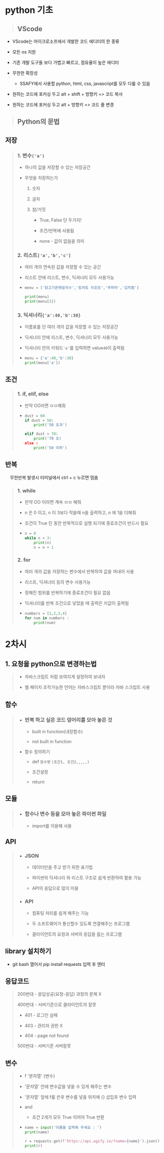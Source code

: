 # python 기초

> ## VScode

- VScode는 마이크로소프에서 개발한 코드 에디터의 한 종류

- 모든 os 지원

- 기존 개발 도구들 보다 가볍고 빠르고, 점유율이 높은 에디터

- 무한한 확장성
  
  - SSAFY에서 사용할 python, html, css, javascript를 모두 다룰 수 있음

- 원하는 코드에 포커싱 두고 alt + shift + 방향키 => 코드 복사

- 원하는 코드에 포커싱 두고 alt + 방향키 => 코드 줄 변경

> ## Python의 문법

## 저장

> ### 1. 변수`('a')`
> 
> - 하나의 값을 저장할 수 있는 저장공간
> 
> - 무엇을 저장하는가
>   
>   1. 숫자
>   
>   2. 글자
>   
>   3. 참/거짓
>      
>      - True, False 단 두가지!
>      
>      - 조건/반복에 사용됨
>      
>      - none - 값이 없음을 의미
> 
> ### 2. 리스트`['a','b','c']`
> 
> - 여러 개의 연속된 값을 저장할 수 있는 공간
> 
> - 리스트 안에 리스트, 변수, 딕셔너리 모두 사용가능
> 
> - ```python
>   menu = ['닭고기온메밀국수','토마토 리조또','무파마','김치찜']
>   
>   print(menu)
>   print(menu[3])
>   ```
> 
> ### 3. 딕셔너리`{'a':40,'b':30}`
> 
> - 이름표를 단 여러 개의 값을 저장할 수 있는 저장공간
> 
> - 딕셔너리 안에 리스트, 변수, 딕셔너리 모두 사용가능
> 
> - 딕셔너리 안의 키워드`'a'`를 입력하면 value`40`이 출력됨
> 
> - ```python
>   menu = {'a':40,'b':30}
>   print(menu['a'])
>   ```

## 조건

> ### 1. if, elif, else
> 
> - 만약 OO라면 ㅁㅁ해줘
> 
> - ```python
>   dust = 60
>   if dust > 50:
>       print('50 초과')
>   
>   elif dust > 70:
>       print('70 초)
>   else :
>       print('50 이하')
>   ```

## 반복

    무한반복 발생시 터미널에서 ctrl + c 누르면 멈춤

> ### 1. while
> 
> - 만약 OO 이라면 계속 ㅁㅁ 해줘
> 
> - n 은 0 이고, n 이 3보다 작을때 n을 출력하고, n 에 1을 더해줘
> 
> - 조건이 True 인 동안 반복적으로 실행 되기에 종료조건이 반드시 필요
> 
> - ```python
>   n = 0
>   while n < 3:
>       print(n)
>       n = n + 1
>   ```
> 
> ### 2. for
> 
> - 여러 개의 값을 저장하는 변수에서 반복하여 값을 꺼내어 사용
> 
> - 리스트, 딕셔너리 등의 변수 사용가능
> 
> - 정해진 범위를 반복하기에 종료조건이 필요 없음
> 
> - 딕셔너리를 반복 조건으로 넣었을 때 출력은 키값이 출력됨
> 
> - ```python
>   numbers = [1,2,3,4]
>   for num in numbers :
>       print(num)
>   ```

# 2차시

## 1. 요청을 python으로 변경하는법

> - 자바스크립트 처럼 보여지게 설정하여 보내자
> 
> - 웹 페이지 조작가능한 언어는 자바스크립트 뿐이라 자바 스크립트 사용

## 함수

> - ### 반복 하고 싶은 코드 덩어리를 모아 놓은 것
>   
>   - built in function(내장함수)
>   
>   - not built in function
> 
> - 함수 정의하기
>   
>   - def `함수명` `(조건1, 조건2,,,,,)`
>   
>   - 조건설정
>   
>   - return

## 모듈

> - ### 함수나 변수 등을 모아 놓은 파이썬 파일
>   
>   - import를 이용해 사용

## API

> - ### JSON
>   
>   - 데이터만을 주고 받기 위한 표기법
>   
>   - 파이썬의 딕셔너리 와 리스트 구조로 쉽게 반환하여 활용 가능
>   
>   - API의 응답으로 많이 이용
> 
> - ### API
>   
>   - 컴퓨팅 처리를 쉽게 해주는 기능
>   
>   - 두 소프트웨어가 통신할수 있도록 연결해주는 프로그램
>   
>   - 클라이언트의 요청과 서버의 응답을 돕는 프로그램

## library 설치하기

- git bash 열어서 pip install requests 입력 후 엔터

## 응답코드

> 200번대 - 응답성공(요청-응답) 과정의 문제 X
> 
> 400번대 - 서버기준으로 클라이언트의 잘못
> 
> - 401 - 로그인 실패
> 
> - 403 - 관리자 권한 X
> 
> - 404 - page not found
> 
> 500번대 - 서버기준 서버잘못



## 변수

> - f '문자열' {변수}
> 
> - '문자열' 안에 변수값을 넣을 수 있게 해주는 변수
> 
> - '문자열' 앞에 f를 쓴후 변수를 넣을 위치에 {} 삽입후 변수 입력
> 
> - and
>   
>   - 조건 2개가 모두 True 이어야 True 반환
> 
> - ```python
>   name = input('이름을 입력해 주세요 : ')
>   print(name)
>   
>   r = requests.get(f'https://api.agify.io/?name={name}').json()
>   print(r)
>   ```
